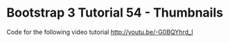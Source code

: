 Bootstrap 3 Tutorial 54 - Thumbnails
====================================

Code for the following video tutorial http://youtu.be/-G0BQYhrd_I
